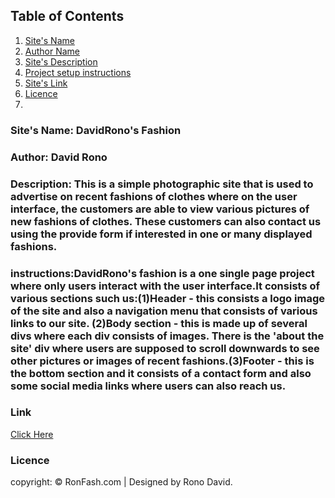 

## Table of Contents

1. [Site's Name](#site's)
2. [Author Name](#author)
3. [Site's Description](#description)
4. [Project setup instructions](#instructions)
5. [Site's Link](#link)
6. [Licence](#licence)
7. 
### Site's Name: DavidRono's Fashion
### Author: David Rono
### Description: This is a simple photographic site that is used to advertise on recent fashions of clothes where on the user interface, the customers are able to view various pictures of new fashions of clothes. These customers can also contact us using the provide form if interested in one or many displayed fashions.
### instructions:DavidRono's fashion is a one single page project where only users interact with the user interface.It consists of various sections such us:(1)Header - this consists a logo image of the site and also a navigation menu that consists of various links to our site. (2)Body section - this is made up of several divs where each div consists of images. There is the 'about the site' div where users are supposed to scroll downwards to see other pictures or images of recent fashions.(3)Footer - this is the bottom section and it consists of a contact form and also some social media links where users can also reach us.
### Link
[Click Here](https://davidkibetrono.github.io/IP/)
### Licence
copyright: © RonFash.com | Designed by Rono David.
